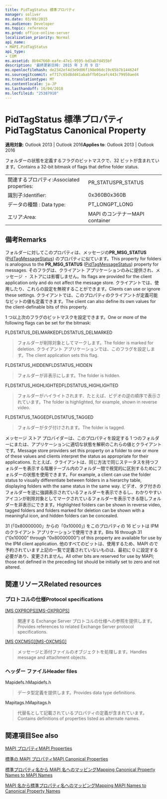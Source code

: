 ```yaml
---
title: PidTagStatus 標準プロパティ
manager: soliver
ms.date: 03/09/2015
ms.audience: Developer
ms.topic: reference
ms.prod: office-online-server
localization_priority: Normal
api_name:
- MAPI.PidTagStatus
api_type:
- COM
ms.assetid: 8b947660-eafe-47e1-9595-bd3ab7d455bf
description: '最終更新日時: 2015 年 3 月 9 日'
ms.openlocfilehash: de2342ef4d3e9d06f198e06dc19c65b7b144624f
ms.sourcegitcommit: ef717c65d8dd41ababffb01eafc443c79950aed4
ms.translationtype: MT
ms.contentlocale: ja-JP
ms.lasthandoff: 10/04/2018
ms.locfileid: "25387910"
---
```

# <a name="pidtagstatus-canonical-property"></a><span data-ttu-id="88596-103">PidTagStatus 標準プロパティ</span><span class="sxs-lookup"><span data-stu-id="88596-103">PidTagStatus Canonical Property</span></span>

  
  
<span data-ttu-id="88596-104">**適用対象**: Outlook 2013 | Outlook 2016</span><span class="sxs-lookup"><span data-stu-id="88596-104">**Applies to**: Outlook 2013 | Outlook 2016</span></span> 
  
<span data-ttu-id="88596-105">フォルダーの状態を定義するフラグのビットマスクで、32 ビットが含まれています。</span><span class="sxs-lookup"><span data-stu-id="88596-105">Contains a 32-bit bitmask of flags that define folder status.</span></span>
  
|||
|:-----|:-----|
|<span data-ttu-id="88596-106">関連するプロパティ:</span><span class="sxs-lookup"><span data-stu-id="88596-106">Associated properties:</span></span>  <br/> |<span data-ttu-id="88596-107">PR_STATUS</span><span class="sxs-lookup"><span data-stu-id="88596-107">PR_STATUS</span></span>  <br/> |
|<span data-ttu-id="88596-108">識別子:</span><span class="sxs-lookup"><span data-stu-id="88596-108">Identifier:</span></span>  <br/> |<span data-ttu-id="88596-109">0x360B</span><span class="sxs-lookup"><span data-stu-id="88596-109">0x360B</span></span>  <br/> |
|<span data-ttu-id="88596-110">データの種類 : </span><span class="sxs-lookup"><span data-stu-id="88596-110">Data type:</span></span>  <br/> |<span data-ttu-id="88596-111">PT_LONG</span><span class="sxs-lookup"><span data-stu-id="88596-111">PT_LONG</span></span>  <br/> |
|<span data-ttu-id="88596-112">エリア:</span><span class="sxs-lookup"><span data-stu-id="88596-112">Area:</span></span>  <br/> |<span data-ttu-id="88596-113">MAPI のコンテナー</span><span class="sxs-lookup"><span data-stu-id="88596-113">MAPI container</span></span>  <br/> |
   
## <a name="remarks"></a><span data-ttu-id="88596-114">備考</span><span class="sxs-lookup"><span data-stu-id="88596-114">Remarks</span></span>

<span data-ttu-id="88596-115">フォルダーに対してこのプロパティは、メッセージの**PR_MSG_STATUS** ([PidTagMessageStatus](pidtagmessagestatus-canonical-property.md)) のプロパティに似ています。</span><span class="sxs-lookup"><span data-stu-id="88596-115">This property for folders is analogous to the **PR_MSG_STATUS** ([PidTagMessageStatus](pidtagmessagestatus-canonical-property.md)) property for messages.</span></span> <span data-ttu-id="88596-116">そのフラグは、クライアント アプリケーションのみに提供され、メッセージ ・ ストアには影響しません。</span><span class="sxs-lookup"><span data-stu-id="88596-116">Its flags are provided for the client application only and do not affect the message store.</span></span> <span data-ttu-id="88596-117">クライアントでは、使用したり、これらの設定を無視することができます。</span><span class="sxs-lookup"><span data-stu-id="88596-117">Clients can use or ignore these settings.</span></span> <span data-ttu-id="88596-118">クライアントでは、このプロパティのクライアントが定義可能なビットの値も定義できます。</span><span class="sxs-lookup"><span data-stu-id="88596-118">The client can also define its own values for the client-definable bits of this property.</span></span>
  
<span data-ttu-id="88596-119">1 つ以上次のフラグのビットマスクを設定できます。</span><span class="sxs-lookup"><span data-stu-id="88596-119">One or more of the following flags can be set for the bitmask:</span></span>
  
<span data-ttu-id="88596-120">FLDSTATUS_DELMARKED</span><span class="sxs-lookup"><span data-stu-id="88596-120">FLDSTATUS_DELMARKED</span></span> 
  
> <span data-ttu-id="88596-121">フォルダーが削除対象としてマークします。</span><span class="sxs-lookup"><span data-stu-id="88596-121">The folder is marked for deletion.</span></span> <span data-ttu-id="88596-122">クライアント アプリケーションでは、このフラグを設定します。</span><span class="sxs-lookup"><span data-stu-id="88596-122">The client application sets this flag.</span></span>
    
<span data-ttu-id="88596-123">FLDSTATUS_HIDDEN</span><span class="sxs-lookup"><span data-stu-id="88596-123">FLDSTATUS_HIDDEN</span></span> 
  
> <span data-ttu-id="88596-124">フォルダーが非表示にします。</span><span class="sxs-lookup"><span data-stu-id="88596-124">The folder is hidden.</span></span>
    
<span data-ttu-id="88596-125">FLDSTATUS_HIGHLIGHTED</span><span class="sxs-lookup"><span data-stu-id="88596-125">FLDSTATUS_HIGHLIGHTED</span></span> 
  
> <span data-ttu-id="88596-126">フォルダーがハイライトされます、たとえば、ビデオの逆の順序で表示されています。</span><span class="sxs-lookup"><span data-stu-id="88596-126">The folder is highlighted, for example, shown in reverse video.</span></span>
    
<span data-ttu-id="88596-127">FLDSTATUS_TAGGED</span><span class="sxs-lookup"><span data-stu-id="88596-127">FLDSTATUS_TAGGED</span></span> 
  
> <span data-ttu-id="88596-128">フォルダーがタグ付けされます。</span><span class="sxs-lookup"><span data-stu-id="88596-128">The folder is tagged.</span></span>
    
<span data-ttu-id="88596-129">メッセージ ストア プロバイダーは、このプロパティを設定する 1 つのフォルダーにまたは、アプリケーションに適切な状態を解釈のこれらの値とクライアントです。</span><span class="sxs-lookup"><span data-stu-id="88596-129">Message store providers set this property on a folder to one or more of these values and clients interpret the status as appropriate for their applications.</span></span> <span data-ttu-id="88596-130">たとえば、クライアントは、同じ方法で同じステータスを持つフォルダーを表示する階層テーブル内のフォルダー間で視覚的に区別するためにフォルダーの状態を使用できます。</span><span class="sxs-lookup"><span data-stu-id="88596-130">For example, a client can use the folder status to visually differentiate between folders in a hierarchy table, displaying folders with the same status in the same way.</span></span> <span data-ttu-id="88596-131">ビデオ、タグ付きのフォルダーを逆に強調表示されているフォルダーを表示できるし、わかりやすいアイコンが削除対象としてマークされているフォルダーを表示できる隠しフォルダーを非表示にできます。</span><span class="sxs-lookup"><span data-stu-id="88596-131">Highlighted folders can be shown in reverse video, tagged folders and folders marked for deletion can be shown with a meaningful icon, and hidden folders can be concealed.</span></span>
  
<span data-ttu-id="88596-132">31 (「0x80000000」からの「0x10000」) をこのプロパティの 16 ビットは IPM のクライアント アプリケーションで使用できます。</span><span class="sxs-lookup"><span data-stu-id="88596-132">Bits 16 through 31 ("0x10000" through "0x80000000") of this property are available for use by the IPM client application.</span></span> <span data-ttu-id="88596-133">他のすべてのビットは、使用するため、MAPI ので予約されています上記の一覧で定義されていないものは、最初に 0 に設定する必要があり、変更されません。</span><span class="sxs-lookup"><span data-stu-id="88596-133">All other bits are reserved for use by MAPI; those not defined in the preceding list should be initially set to zero and not altered.</span></span>
  
## <a name="related-resources"></a><span data-ttu-id="88596-134">関連リソース</span><span class="sxs-lookup"><span data-stu-id="88596-134">Related resources</span></span>

### <a name="protocol-specifications"></a><span data-ttu-id="88596-135">プロトコルの仕様</span><span class="sxs-lookup"><span data-stu-id="88596-135">Protocol specifications</span></span>

<span data-ttu-id="88596-136">[[MS OXPROPS]](https://msdn.microsoft.com/library/f6ab1613-aefe-447d-a49c-18217230b148%28Office.15%29.aspx)</span><span class="sxs-lookup"><span data-stu-id="88596-136">[[MS-OXPROPS]](https://msdn.microsoft.com/library/f6ab1613-aefe-447d-a49c-18217230b148%28Office.15%29.aspx)</span></span>
  
> <span data-ttu-id="88596-137">関連する Exchange Server プロトコルの仕様への参照を提供します。</span><span class="sxs-lookup"><span data-stu-id="88596-137">Provides references to related Exchange Server protocol specifications.</span></span>
    
<span data-ttu-id="88596-138">[[MS OXCMSG]](https://msdn.microsoft.com/library/7fd7ec40-deec-4c06-9493-1bc06b349682%28Office.15%29.aspx)</span><span class="sxs-lookup"><span data-stu-id="88596-138">[[MS-OXCMSG]](https://msdn.microsoft.com/library/7fd7ec40-deec-4c06-9493-1bc06b349682%28Office.15%29.aspx)</span></span>
  
> <span data-ttu-id="88596-139">メッセージと添付ファイルのオブジェクトを処理します。</span><span class="sxs-lookup"><span data-stu-id="88596-139">Handles message and attachment objects.</span></span>
    
### <a name="header-files"></a><span data-ttu-id="88596-140">ヘッダー ファイル</span><span class="sxs-lookup"><span data-stu-id="88596-140">Header files</span></span>

<span data-ttu-id="88596-141">Mapidefs.h</span><span class="sxs-lookup"><span data-stu-id="88596-141">Mapidefs.h</span></span>
  
> <span data-ttu-id="88596-142">データ型定義を提供します。</span><span class="sxs-lookup"><span data-stu-id="88596-142">Provides data type definitions.</span></span>
    
<span data-ttu-id="88596-143">Mapitags.h</span><span class="sxs-lookup"><span data-stu-id="88596-143">Mapitags.h</span></span>
  
> <span data-ttu-id="88596-144">代替名として記載されているプロパティの定義が含まれています。</span><span class="sxs-lookup"><span data-stu-id="88596-144">Contains definitions of properties listed as alternate names.</span></span>
    
## <a name="see-also"></a><span data-ttu-id="88596-145">関連項目</span><span class="sxs-lookup"><span data-stu-id="88596-145">See also</span></span>



[<span data-ttu-id="88596-146">MAPI プロパティ</span><span class="sxs-lookup"><span data-stu-id="88596-146">MAPI Properties</span></span>](mapi-properties.md)
  
[<span data-ttu-id="88596-147">標準の MAPI プロパティ</span><span class="sxs-lookup"><span data-stu-id="88596-147">MAPI Canonical Properties</span></span>](mapi-canonical-properties.md)
  
[<span data-ttu-id="88596-148">標準プロパティ名から MAPI 名へのマッピング</span><span class="sxs-lookup"><span data-stu-id="88596-148">Mapping Canonical Property Names to MAPI Names</span></span>](mapping-canonical-property-names-to-mapi-names.md)
  
[<span data-ttu-id="88596-149">MAPI 名から標準プロパティ名へのマッピング</span><span class="sxs-lookup"><span data-stu-id="88596-149">Mapping MAPI Names to Canonical Property Names</span></span>](mapping-mapi-names-to-canonical-property-names.md)

